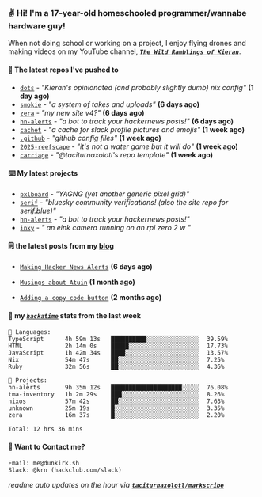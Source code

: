 ### ✌️ Hi! I'm a 17-year-old homeschooled programmer/wannabe hardware guy!

When not doing school or working on a project, I enjoy flying drones and making videos on my YouTube channel, [**_`The Wild Ramblings of Kieran`_**](https://youtube.com/@kieran.rambles).

#### 👷 The latest repos I've pushed to

- [`dots`](https://github.com/taciturnaxolotl/dots) - _"Kieran's opinionated (and probably slightly dumb) nix config"_ **(1 day ago)**
- [`smokie`](https://github.com/taciturnaxolotl/smokie) - _"a system of takes and uploads"_ **(6 days ago)**
- [`zera`](https://github.com/taciturnaxolotl/zera) - _"my new site v4?"_ **(6 days ago)**
- [`hn-alerts`](https://github.com/taciturnaxolotl/hn-alerts) - _"a bot to track your hackernews posts!"_ **(6 days ago)**
- [`cachet`](https://github.com/taciturnaxolotl/cachet) - _"a cache for slack profile pictures and emojis"_ **(1 week ago)**
- [`.github`](https://github.com/taciturnaxolotl/.github) - _"github config files"_ **(1 week ago)**
- [`2025-reefscape`](https://github.com/df1317/2025-reefscape) - _"it's not a water game but it will do"_ **(1 week ago)**
- [`carriage`](https://github.com/taciturnaxolotl/carriage) - _"@taciturnaxolotl's repo template"_ **(1 week ago)**

#### ⌨️ My latest projects

- [`pxlboard`](https://github.com/taciturnaxolotl/pxlboard) - _"YAGNG (yet another generic pixel grid)"_
- [`serif`](https://github.com/taciturnaxolotl/serif) - _"bluesky community verifications! (also the site repo for serif.blue)"_
- [`hn-alerts`](https://github.com/taciturnaxolotl/hn-alerts) - _"a bot to track your hackernews posts!"_
- [`inky`](https://github.com/taciturnaxolotl/inky) - _" an eink camera running on an rpi zero 2 w "_

#### 🗒️ the latest posts from my [blog](https://dunkirk.sh)

- [`Making Hacker News Alerts`](https://dunkirk.sh/blog/hn-alerts/) **(6 days ago)**

- [`Musings about Atuin`](https://dunkirk.sh/blog/atuin/) **(1 month ago)**

- [`Adding a copy code button`](https://dunkirk.sh/blog/adding-a-copy-button/) **(2 months ago)**



#### 📡 my [_`hackatime`_](https://waka.hackclub.com) stats from the last week

```text
💾 Languages:
TypeScript      4h 59m 13s   ██████████░░░░░░░░░░░░░░░  39.59%
HTML            2h 14m 0s    █████░░░░░░░░░░░░░░░░░░░░  17.73%
JavaScript      1h 42m 34s   ████░░░░░░░░░░░░░░░░░░░░░  13.57%
Nix             54m 47s      ██░░░░░░░░░░░░░░░░░░░░░░░  7.25%
Ruby            32m 56s      ██░░░░░░░░░░░░░░░░░░░░░░░  4.36%

💼 Projects:
hn-alerts       9h 35m 12s   ████████████████████░░░░░  76.08%
tma-inventory   1h 2m 29s    ███░░░░░░░░░░░░░░░░░░░░░░  8.26%
nixos           57m 42s      ██░░░░░░░░░░░░░░░░░░░░░░░  7.63%
unknown         25m 19s      █░░░░░░░░░░░░░░░░░░░░░░░░  3.35%
zera            16m 37s      █░░░░░░░░░░░░░░░░░░░░░░░░  2.20%

Total: 12 hrs 36 mins
```

#### 📮 Want to Contact me?

```text
Email: me@dunkirk.sh
Slack: @krn (hackclub.com/slack)
```

_readme auto updates on the hour via [**`taciturnaxolotl/markscribe`**](https://github.com/taciturnaxolotl/markscribe)_

